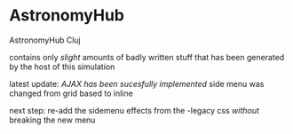 # AstronomyHub
AstronomyHub Cluj

contains only *slight* amounts of badly written stuff that has been generated by the host of this simulation

latest update:
*AJAX has been sucesfully implemented*
side menu was changed from grid based to inline

next step:
re-add the sidemenu effects from the -legacy css *without* breaking the new menu
